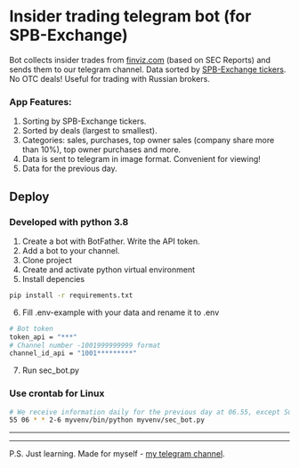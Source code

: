 # Insider trading telegram bot (for SPB-Exchange)

Bot collects insider trades from [finviz.com](https://finviz.com/insidertrading.ashx) (based on SEC Reports) and sends them to our telegram channel.
Data sorted by [SPB-Exchange tickers](https://spbexchange.ru/ru/listing/securities/list/). No OTC deals!
Useful for trading with Russian brokers.

### App Features:
1. Sorting by SPB-Exchange tickers.
2. Sorted by deals (largest to smallest).
3. Categories: sales, purchases, top owner sales (company share more than 10%), top owner purchases and more.
4. Data is sent to telegram in image format. Convenient for viewing!
5. Data for the previous day.

## Deploy

### Developed with python 3.8

1. Create a bot with BotFather. Write the API token.
2. Add a bot to your channel.
3. Clone project
4. Create and activate python virtual environment
5. Install depencies 
```bash
pip install -r requirements.txt
```
6. Fill .env-example with your data and rename it to .env
```bash
# Bot token
token_api = "***"
# Channel number -1001999999999 format
channel_id_api = "1001*********"
```
7. Run sec_bot.py

### Use crontab for Linux
```bash
# We receive information daily for the previous day at 06.55, except Sunday and Monday
55 06 * * 2-6 myvenv/bin/python myvenv/sec_bot.py
```

---
---

P.S. Just learning. Made for myself - [my telegram channel](https://t.me/neurotrading24).